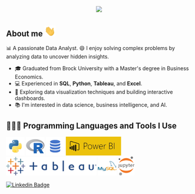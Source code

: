 <h1 align="center">
  <a href="https://git.io/typing-svg">
    <img src="https://readme-typing-svg.herokuapp.com/?lines=Welcome+to+My+Profile;+I'm+Zhihong+Mai;Nice+to+see+you!+👋&center=true&size=30&font=Lato&color=blue&speed=20">
  </a>
</h1>

## **About me** <img src="https://github.com/ZhihongMai/ZhihongMai/blob/main/wave.gif" width="30">


📊 A passionate Data Analyst. 😄 I enjoy solving complex problems by analyzing data to uncover hidden insights.
- 🎓 Graduated from Brock University with a Master's degree in Business Economics.
- 💻 Experienced in **SQL**, **Python**, **Tableau**, and **Excel**.
- 🌱 Exploring data visualization techniques and building interactive dashboards.
- 📚 I'm interested in data science, business intelligence, and AI.


## 👨🏻‍💻 **Programming Languages and Tools I Use**
<img title="Python" alt="Python" width="50px" src="https://raw.githubusercontent.com/github/explore/master/topics/python/python.png" /></a>
<img title="R" alt="R" width="50px" src="https://raw.githubusercontent.com/github/explore/master/topics/r/r.png" /></a>
<img title="SQL" alt="SQL" width="50px" src="https://raw.githubusercontent.com/github/explore/master/topics/sql/sql.png" /></a> 
<img title="Power BI" alt="Power BI" width="150px" src="https://github.com/ZhihongMai/ZhihongMai/blob/main/Image/PowerBI.png" /></a>
<img title="Tableau" alt="Tableau" width="245px" src="https://github.com/ZhihongMai/ZhihongMai/raw/main/Image/Tableau.png" /></a>
<img title="MySQL" alt="MySQL" width="51px" src="https://github.com/ZhihongMai/ZhihongMai/raw/main/Image/MySQL.png"/></a>
<img title="Jupyter" alt="Jupyter" width="44px" src="https://github.com/ZhihongMai/ZhihongMai/raw/main/Image/Jupyter.png"/></a>






[![Linkedin Badge](https://img.shields.io/badge/-zhmai-blue?style=flat&logo=Linkedin&logoColor=white&link=https://www.linkedin.com/in/zhmai/)](https://www.linkedin.com/in/zhmai/)
